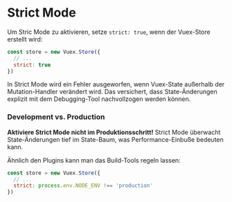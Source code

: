 # Strict Mode

Um Stric Mode zu aktivieren, setze `strict: true`, wenn der Vuex-Store erstellt wird:

``` js
const store = new Vuex.Store({
  // ...
  strict: true
})
```

In Strict Mode wird ein Fehler ausgeworfen, wenn Vuex-State außerhalb der Mutation-Handler verändert wird. Das versichert, dass State-Änderungen explizit mit dem Debugging-Tool nachvollzogen werden können.

### Development vs. Production

**Aktiviere Strict Mode nicht im Produktionsschritt!** Strict Mode überwacht State-Änderungen tief im State-Baum, was Performance-Einbuße bedeuten kann.

Ähnlich den Plugins kann man das Build-Tools regeln lassen:

``` js
const store = new Vuex.Store({
  // ...
  strict: process.env.NODE_ENV !== 'production'
})
```
